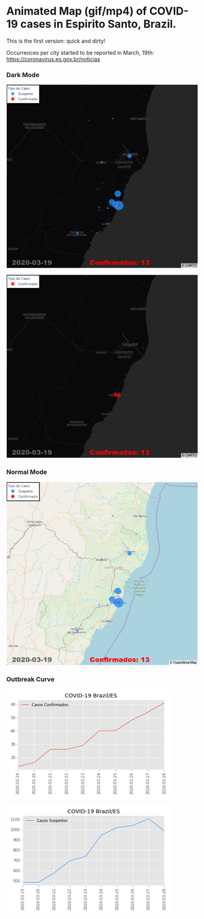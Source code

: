 # Animated Map (gif/mp4) of COVID-19 cases in Espirito Santo, Brazil.

This is the first version: quick and dirty!

Occurrences per city started to be reported in March, 19th:  https://coronavirus.es.gov.br/noticias 

### Dark Mode
![Alt Text](./gifs/covid019-ES-black.gif)

![Alt Text](./gifs/covid019-ES-confirmado-black.gif)

### Normal Mode
![Alt Text](./gifs/covid019-ES.gif)

### Outbreak Curve

![Alt Text](./gifs/curve-confirmed.png)

![Alt Text](./gifs/curve-suspect.png)
